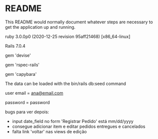 # README

This README would normally document whatever steps are necessary to get the
application up and running.

ruby 3.0.0p0 (2020-12-25 revision 95aff21468) [x86_64-linux]

Rails 7.0.4

gem 'devise'

gem 'rspec-rails'

gem 'capybara'

The data can be loaded with the bin/rails db:seed command

user email = ana@email.com

password = password

bugs para ver depois:
- input date_field no form 'Registrar Pedido' está mm/dd/yyyy 
- consegue adicionar item e editar pedidos entregues e cancelados
- falta link 'voltar' nas views de edição
